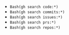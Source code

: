 * `Bash(gh search code:*)`
* `Bash(gh search commits:*)`
* `Bash(gh search issues:*)`
* `Bash(gh search prs:*)`
* `Bash(gh search repos:*)`